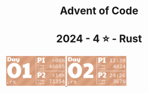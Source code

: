 <h1 align="center">Advent of Code</h1>

<!-- AOC TILES BEGIN -->
<h1 align="center">
  2024 - 4 ⭐ - Rust
</h1>
<a href="src/bin/01.rs">
  <img src=".aoc_tiles/tiles/2024/01.png" width="161px">
</a>
<a href="src/bin/02.rs">
  <img src=".aoc_tiles/tiles/2024/02.png" width="161px">
</a>
<!-- AOC TILES END -->